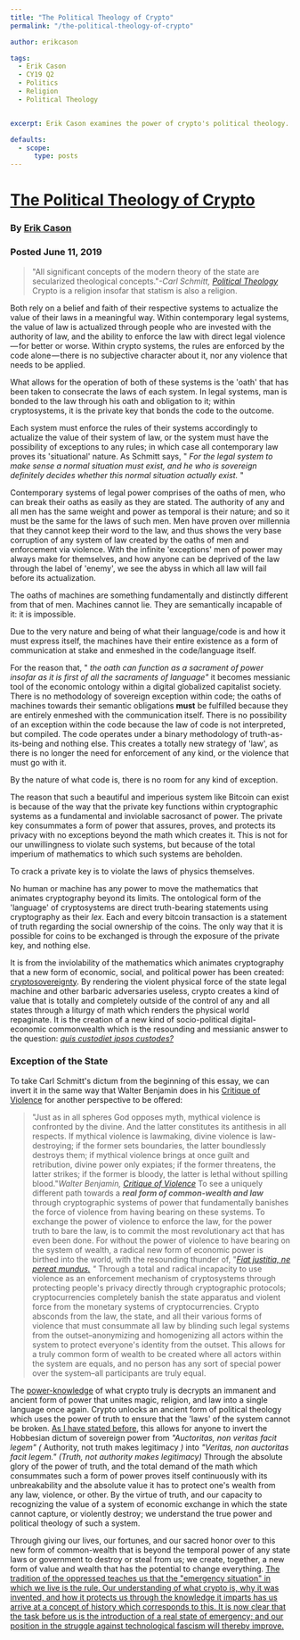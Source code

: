 ```yaml
---
title: "The Political Theology of Crypto"
permalink: "/the-political-theology-of-crypto" 

author: erikcason

tags:
  - Erik Cason
  - CY19 Q2
  - Politics
  - Religion
  - Political Theology


excerpt: Erik Cason examines the power of crypto's political theology. Posted June 11, 2019.

defaults:
  - scope:
      type: posts
---
```


# [The Political Theology of Crypto](http://cryptosovereignty.org/the-political-theology-of-crypto/)
### By [Erik Cason](https://twitter.com/erikcason)
### Posted June 11, 2019

> "All significant concepts of the modern theory of the state are secularized theological concepts."<cite>-Carl Schmitt, [Political Theology](https://pdflibrary.files.wordpress.com/2008/02/schmitt_polittheology.pdf)
</cite> Crypto is a religion insofar that statism is also a religion.

Both rely on a belief and faith of their respective systems to actualize the value of their laws in a meaningful way. Within contemporary legal systems, the value of law is actualized through people who are invested with the authority of law, and the ability to enforce the law with direct legal violence — for better or worse. Within crypto systems, the rules are enforced by the code alone — there is no subjective character about it, nor any violence that needs to be applied.

What allows for the operation of both of these systems is the 'oath' that has been taken to consecrate the laws of each system. In legal systems, man is bonded to the law through his oath and obligation to it; within cryptosystems, it is the private key that bonds the code to the outcome.

Each system must enforce the rules of their systems accordingly to actualize the value of their system of law, or the system must have the possibility of exceptions to any rules; in which case all contemporary law proves its 'situational' nature. As Schmitt says, " _For the legal system to make sense a normal situation must exist, and he who is sovereign definitely decides whether this normal situation actually exist._ "

Contemporary systems of legal power comprises of the oaths of men, who can break their oaths as easily as they are stated. The authority of any and all men has the same weight and power as temporal is their nature; and so it must be the same for the laws of such men. Men have proven over millennia that they cannot keep their word to the law, and thus shows the very base corruption of any system of law created by the oaths of men and enforcement via violence. With the infinite 'exceptions' men of power may always make for themselves, and how anyone can be deprived of the law through the label of 'enemy', we see the abyss in which all law will fail before its actualization.

The oaths of machines are something fundamentally and distinctly different from that of men. Machines cannot lie. They are semantically incapable of it: it is impossible.

Due to the very nature and being of what their language/code is and how it must express itself, the machines have their entire existence as a form of communication at stake and enmeshed in the code/language itself.

For the reason that, " _the oath can function as a sacrament of power insofar as it is first of all the sacraments of language"_ it becomes messianic tool of the economic ontology within a digital globalized capitalist society. There is no methodology of sovereign exception within code; the oaths of machines towards their semantic obligations **must** be fulfilled because they are entirely enmeshed with the communication itself. There is no possibility of an exception within the code because the law of code is not interpreted, but compiled. The code operates under a binary methodology of truth-as-its-being and nothing else. This creates a totally new strategy of 'law', as there is no longer the need for enforcement of any kind, or the violence that must go with it.

By the nature of what code is, there is no room for any kind of exception.

The reason that such a beautiful and imperious system like Bitcoin can exist is because of the way that the private key functions within cryptographic systems as a fundamental and inviolable sacrosanct of power. The private key consummates a form of power that assures, proves, and protects its privacy with no exceptions beyond the math which creates it. This is not for our unwillingness to violate such systems, but because of the total imperium of mathematics to which such systems are beholden.

To crack a private key is to violate the laws of physics themselves.

No human or machine has any power to move the mathematics that animates cryptography beyond its limits. The ontological form of the 'language' of cryptosystems are direct truth-bearing statements using cryptography as their _lex_. Each and every bitcoin transaction is a statement of truth regarding the social ownership of the coins. The only way that it is possible for coins to be exchanged is through the exposure of the private key, and nothing else.

It is from the inviolability of the mathematics which animates cryptography that a new form of economic, social, and political power has been created: [cryptosovereignty](http://cryptosovereignty.org/cryptosovereignty/). By rendering the violent physical force of the state legal machine and other barbaric adversaries useless, crypto creates a kind of value that is totally and completely outside of the control of any and all states through a liturgy of math which renders the physical world repaginate. It is the creation of a new kind of socio-political digital-economic commonwealth which is the resounding and messianic answer to the question: [_quis custodiet ipsos custodes?_](https://en.wikipedia.org/wiki/Quis_custodiet_ipsos_custodes%3F)

### Exception of the State

To take Carl Schmitt's dictum from the beginning of this essay, we can invert it in the same way that Walter Benjamin does in his [Critique of Violence](http://english.columbia.edu/files/english/content/Critique_of_Violence.pdf) for another perspective to be offered:

> "Just as in all spheres God opposes myth, mythical violence is confronted by the divine. And the latter constitutes its antithesis in all respects. If mythical violence is lawmaking, divine violence is law-destroying; if the former sets boundaries, the latter boundlessly destroys them; if mythical violence brings at once guilt and retribution, divine power only expiates; if the former threatens, the latter strikes; if the former is bloody, the latter is lethal without spilling blood."<cite>Walter Benjamin, [Critique of Violence](http://english.columbia.edu/files/english/content/Critique_of_Violence.pdf)</cite> To see a uniquely different path towards a **_real form of common-wealth and law_** through cryptographic systems of power that fundamentally banishes the force of violence from having bearing on these systems. To exchange the power of violence to enforce the law, for the power truth to bare the law, is to commit the most revolutionary act that has even been done. For without the power of violence to have bearing on the system of wealth, a radical new form of economic power is birthed into the world, with the resounding thunder of, "[_Fiat justitia, ne pereat mundus._](https://en.wikipedia.org/wiki/Fiat_iustitia,_et_pereat_mundus) _"_ Through a total and radical incapacity to use violence as an enforcement mechanism of cryptosystems through protecting people's privacy directly through cryptographic protocols; cryptocurrencies completely banish the state apparatus and violent force from the monetary systems of cryptocurrencies. Crypto absconds from the law, the state, and all their various forms of violence that must consummate all law by blinding such legal systems from the outset–anonymizing and homogenizing all actors within the system to protect everyone's identity from the outset. This allows for a truly common form of wealth to be created where all actors within the system are equals, and no person has any sort of special power over the system–all participants are truly equal.

The [power-knowledge](https://en.wikipedia.org/wiki/Power-knowledge) of what crypto truly is decrypts an immanent and ancient form of power that unites magic, religion, and law into a single language once again. Crypto unlocks an ancient form of political theology which uses the power of truth to ensure that the 'laws' of the system cannot be broken. [As I have stated before](https://medium.com/@erikcason/crypto-truth-and-power-a3e08a51c77), this allows for anyone to invert the Hobbesian dictum of sovereign power from _"Auctoritas, non veritas facit legem" (_ Authority, not truth makes legitimacy _)_ into
_"Veritas, non auctoritas facit legem." (Truth, not authority makes legitimacy)_ Through the absolute glory of the power of truth, and the total demand of the math which consummates such a form of power proves itself continuously with its unbreakability and the absolute value it has to protect one's wealth from any law, violence, or other. By the virtue of truth, and our capacity to recognizing the value of a system of economic exchange in which the state cannot capture, or violently destroy; we understand the true power and political theology of such a system.

Through giving our lives, our fortunes, and our sacred honor over to this new form of common-wealth that is beyond the temporal power of any state laws or government to destroy or steal from us; we create, together, a new form of value and wealth that has the potential to change everything.
[The tradition of the oppressed teaches us that the "emergency situation" in which we live is the rule. Our understanding of what crypto is, why it was invented, and how it protects us through the knowledge it imparts has us arrive at a concept of history which corresponds to this. It is now clear that the task before us is the introduction of a real state of emergency; and our position in the struggle against technological fascism will thereby improve.](https://www.marxists.org/reference/archive/benjamin/1940/history.htm)

